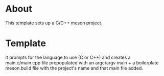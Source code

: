 # About
This template sets up a C/C++ meson project.

# Template

It prompts for the language to use (C or C++) and creates a main.c/main.cpp file
prepopulated with an argc/argv main + a boilerplate meson.build file with the
project's name and that main file added.
